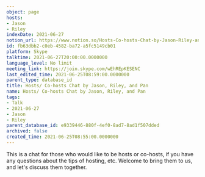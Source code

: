 ```yaml
---
object: page
hosts:
- Jason
- Riley
indexDate: 2021-06-27
notion_url: https://www.notion.so/Hosts-Co-hosts-Chat-by-Jason-Riley-and-Pan-fb63dbb2c0eb4582ba72a5fc5149cb01
id: fb63dbb2-c0eb-4582-ba72-a5fc5149cb01
platform: Skype
talktime: 2021-06-27T20:00:00.0000000
language_level: No limit
meeting_link: https://join.skype.com/wEhREpKESENC
last_edited_time: 2021-06-25T08:59:00.0000000
parent_type: database_id
title: Hosts/ Co-hosts Chat by Jason, Riley, and Pan
name: Hosts/ Co-hosts Chat by Jason, Riley, and Pan
tags:
- Talk
- 2021-06-27
- Jason
- Riley
parent_database_id: e9339446-880f-4ef0-8ad7-8ad1f507dded
archived: false
created_time: 2021-06-25T08:55:00.0000000
---
```


This is a chat for those who would like to be hosts or co-hosts, if you have any questions about the tips of hosting, etc. Welcome to bring them to us, and let's discuss them together.

